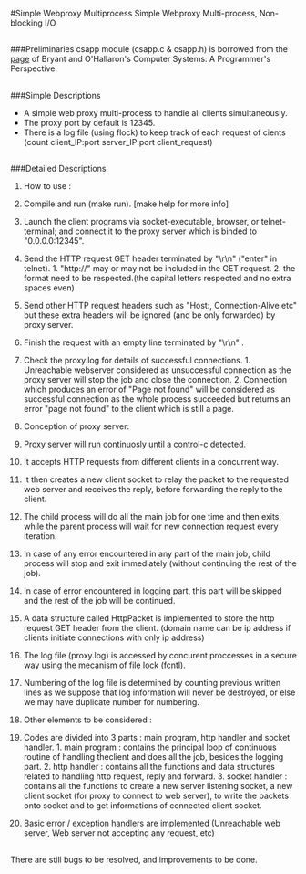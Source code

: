 #Simple Webproxy Multiprocess
Simple Webproxy Multi-process, Non-blocking I/O

##
###Preliminaries
csapp module (csapp.c & csapp.h) is borrowed from the [page](http://csapp.cs.cmu.edu/public/code.html) of Bryant and O'Hallaron's Computer Systems: A Programmer's Perspective.

##
###Simple Descriptions
- A simple web proxy multi-process to handle all clients simultaneously. 
- The proxy port by default is 12345. 
- There is a log file (using flock) to keep track of each request of cients (count client_IP:port server_IP:port client_request)

##
###Detailed Descriptions
1. How to use :
  1. Compile and run (make run). [make help for more info]
  2. Launch the client programs via socket-executable, browser, or telnet-terminal; and connect it to the proxy server which is binded to "0.0.0.0:12345".
  3. Send the HTTP request GET header terminated by "\r\n" ("enter" in telnet).
    1. "http://" may or may not be included in the GET request.
    2. the format need to be respected.(the capital letters respected and no extra spaces even)
  4. Send other HTTP request headers such as "Host:, Connection-Alive etc" but these extra headers will be ignored (and be only forwarded) by proxy server.
  5. Finish the request with an empty line terminated by "\r\n" .
  6. Check the proxy.log for details of successful connections.
    1. Unreachable webserver considered as unsuccessful connection as the proxy server will stop the job and close the connection.
    2. Connection which produces an error of "Page not found" will be considered as successful connection as the whole process succeeded but returns an error "page not found" to the client which is still a page.

2. Conception of proxy server:
  1. Proxy server will run continuosly until a control-c detected.
  2. It accepts HTTP requests from different clients in a concurrent way.
  3. It then creates a new client socket to relay the packet to the requested web server and receives the reply, before forwarding the reply to the client.
  4. The child process will do all the main job for one time and then exits, while the parent process will wait for new connection request every iteration.
  5. In case of any error encountered in any part of the main job, child process will stop and exit immediately (without continuing the rest of the job).
  6. In case of error encountered in logging part, this part will be skipped and the rest of the job will be continued.
  7. A data structure called HttpPacket is implemented to store the http request GET header from the client. (domain name can be ip address if clients initiate connections with only ip address)
  8. The log file (proxy.log) is accessed by concurent proccesses in a secure way using the mecanism of file lock (fcntl).
  9. Numbering of the log file is determined by counting previous written lines as we suppose that log information will never be destroyed, or else we may have duplicate number for numbering.

3. Other elements to be considered :
  1. Codes are divided into 3 parts : main program, http handler and socket handler.
    1. main program : contains the principal loop of continuous routine of handling theclient and does all the job, besides the logging part.
    2. http handler : contains all the functions and data structures related to handling http request, reply and forward.
    3. socket handler : contains all the functions to create a new server listening socket, a new client socket (for proxy to connect to web server), to write the packets onto socket and to get informations of connected client socket.
  2. Basic error / exception handlers are implemented (Unreachable web server, Web server not accepting any request, etc)

##
There are still bugs to be resolved, and improvements to be done.
